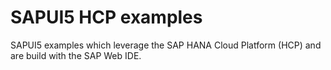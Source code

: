 # SAPUI5 HCP examples
SAPUI5 examples which leverage the SAP HANA Cloud Platform (HCP) and are build with the SAP Web IDE.